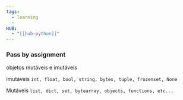 ```yaml
---
tags:
  - learning
  - 
HUB:
  - "[[hub-python]]"
---
```

### Pass by assignment

objetos mutáveis e imutáveis

imutáveis
`int, float, bool, string, bytes, tuple, frozenset, None`

Mutáveis
`list, dict, set, bytearray, objects, functions, etc...`